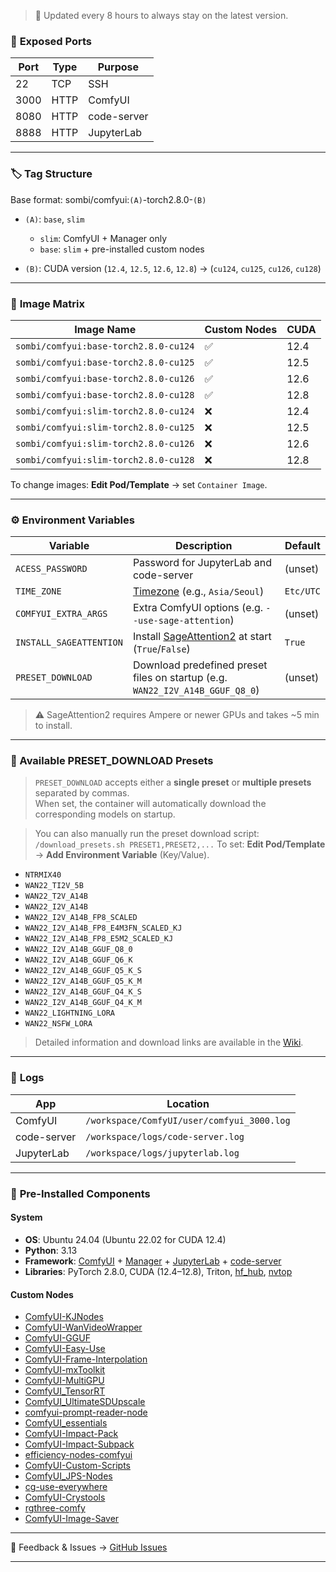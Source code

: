 > 🔄 Updated every 8 hours to always stay on the latest version.

### 🔌 **Exposed Ports**

| Port | Type | Purpose     |
| ---- | ---- | ----------- |
| 22   | TCP  | SSH         |
| 3000 | HTTP | ComfyUI     |
| 8080 | HTTP | code-server |
| 8888 | HTTP | JupyterLab  |

---

### 🏷️ **Tag Structure**

Base format: sombi/comfyui:`(A)`-torch2.8.0-`(B)`

* `(A)`: `base`, `slim`

  * `slim`: ComfyUI + Manager only
  * `base`: `slim` + pre-installed custom nodes
* `(B)`: CUDA version (`12.4`, `12.5`, `12.6`, `12.8`) → (`cu124`, `cu125`, `cu126`, `cu128`)

---

### 🧱 **Image Matrix**

| Image Name                            | Custom Nodes | CUDA |
| ------------------------------------- | ------------ | ---- |
| `sombi/comfyui:base-torch2.8.0-cu124` | ✅            | 12.4 |
| `sombi/comfyui:base-torch2.8.0-cu125` | ✅            | 12.5 |
| `sombi/comfyui:base-torch2.8.0-cu126` | ✅            | 12.6 |
| `sombi/comfyui:base-torch2.8.0-cu128` | ✅            | 12.8 |
| `sombi/comfyui:slim-torch2.8.0-cu124` | ❌            | 12.4 |
| `sombi/comfyui:slim-torch2.8.0-cu125` | ❌            | 12.5 |
| `sombi/comfyui:slim-torch2.8.0-cu126` | ❌            | 12.6 |
| `sombi/comfyui:slim-torch2.8.0-cu128` | ❌            | 12.8 |

To change images: **Edit Pod/Template** → set `Container Image`.

---

### ⚙️ **Environment Variables**

| Variable                | Description                                                                                   | Default   |
| ----------------------- | --------------------------------------------------------------------------------------------- | --------- |
| `ACESS_PASSWORD`        | Password for JupyterLab and code-server                                                       | (unset)   |
| `TIME_ZONE`             | [Timezone](https://en.wikipedia.org/wiki/List_of_tz_database_time_zones) (e.g., `Asia/Seoul`) | `Etc/UTC` |
| `COMFYUI_EXTRA_ARGS`    | Extra ComfyUI options (e.g. `--use-sage-attention`)                                           | (unset)   |
| `INSTALL_SAGEATTENTION` | Install [SageAttention2](https://github.com/thu-ml/SageAttention) at start (`True`/`False`)   | `True`    |
| `PRESET_DOWNLOAD`       | Download predefined preset files on startup (e.g. `WAN22_I2V_A14B_GGUF_Q8_0`)                 | (unset)   |

> ⚠️ SageAttention2 requires Ampere or newer GPUs and takes \~5 min to install.

---

### 🔧 Available PRESET_DOWNLOAD Presets

> `PRESET_DOWNLOAD` accepts either a **single preset** or **multiple presets** separated by commas.\
> When set, the container will automatically download the corresponding models on startup.

> You can also manually run the preset download script:
> `/download_presets.sh PRESET1,PRESET2,...`
To set: **Edit Pod/Template** → **Add Environment Variable** (Key/Value).

* `NTRMIX40`
* `WAN22_TI2V_5B`
* `WAN22_T2V_A14B`
* `WAN22_I2V_A14B`
* `WAN22_I2V_A14B_FP8_SCALED`
* `WAN22_I2V_A14B_FP8_E4M3FN_SCALED_KJ`
* `WAN22_I2V_A14B_FP8_E5M2_SCALED_KJ`
* `WAN22_I2V_A14B_GGUF_Q8_0`
* `WAN22_I2V_A14B_GGUF_Q6_K`
* `WAN22_I2V_A14B_GGUF_Q5_K_S`
* `WAN22_I2V_A14B_GGUF_Q5_K_M`
* `WAN22_I2V_A14B_GGUF_Q4_K_S`
* `WAN22_I2V_A14B_GGUF_Q4_K_M`
* `WAN22_LIGHTNING_LORA`
* `WAN22_NSFW_LORA`

> Detailed information and download links are available in the [Wiki](https://github.com/somb1/ComfyUI-Docker/wiki/PRESET_DOWNLOAD).

---

### 📁 **Logs**

| App         | Location                                   |
| ----------- | ------------------------------------------ |
| ComfyUI     | `/workspace/ComfyUI/user/comfyui_3000.log` |
| code-server | `/workspace/logs/code-server.log`          |
| JupyterLab  | `/workspace/logs/jupyterlab.log`           |

---

### 🧩 **Pre-Installed Components**

#### **System**

* **OS**: Ubuntu 24.04 (Ubuntu 22.02 for CUDA 12.4)
* **Python**: 3.13
* **Framework**: [ComfyUI](https://github.com/comfyanonymous/ComfyUI) + [Manager](https://github.com/Comfy-Org/ComfyUI-Manager) + [JupyterLab](https://jupyter.org/) + [code-server]((https://github.com/coder/code-server))
* **Libraries**: PyTorch 2.8.0, CUDA (12.4–12.8), Triton, [hf\_hub](https://huggingface.co/docs/huggingface_hub), [nvtop](https://github.com/Syllo/nvtop)

#### **Custom Nodes**

* [ComfyUI-KJNodes](https://github.com/kijai/ComfyUI-KJNodes)
* [ComfyUI-WanVideoWrapper](https://github.com/kijai/ComfyUI-WanVideoWrapper)
* [ComfyUI-GGUF](https://github.com/city96/ComfyUI-GGUF)
* [ComfyUI-Easy-Use](https://github.com/yolain/ComfyUI-Easy-Use)
* [ComfyUI-Frame-Interpolation](https://github.com/Fannovel16/ComfyUI-Frame-Interpolation)
* [ComfyUI-mxToolkit](https://github.com/Smirnov75/ComfyUI-mxToolkit)
* [ComfyUI-MultiGPU](https://github.com/pollockjj/ComfyUI-MultiGPU)
* [ComfyUI\_TensorRT](https://github.com/comfyanonymous/ComfyUI_TensorRT)
* [ComfyUI\_UltimateSDUpscale](https://github.com/ssitu/ComfyUI_UltimateSDUpscale)
* [comfyui-prompt-reader-node](https://github.com/receyuki/comfyui-prompt-reader-node)
* [ComfyUI\_essentials](https://github.com/cubiq/ComfyUI_essentials)
* [ComfyUI-Impact-Pack](https://github.com/ltdrdata/ComfyUI-Impact-Pack)
* [ComfyUI-Impact-Subpack](https://github.com/ltdrdata/ComfyUI-Impact-Subpack)
* [efficiency-nodes-comfyui](https://github.com/jags111/efficiency-nodes-comfyui)
* [ComfyUI-Custom-Scripts](https://github.com/pythongosssss/ComfyUI-Custom-Scripts)
* [ComfyUI\_JPS-Nodes](https://github.com/JPS-GER/ComfyUI_JPS-Nodes)
* [cg-use-everywhere](https://github.com/chrisgoringe/cg-use-everywhere)
* [ComfyUI-Crystools](https://github.com/crystian/ComfyUI-Crystools)
* [rgthree-comfy](https://github.com/rgthree/rgthree-comfy)
* [ComfyUI-Image-Saver](https://github.com/alexopus/ComfyUI-Image-Saver)

---

💬 Feedback & Issues → [GitHub Issues](https://github.com/somb1/ComfyUI-Docker/issues)

---
